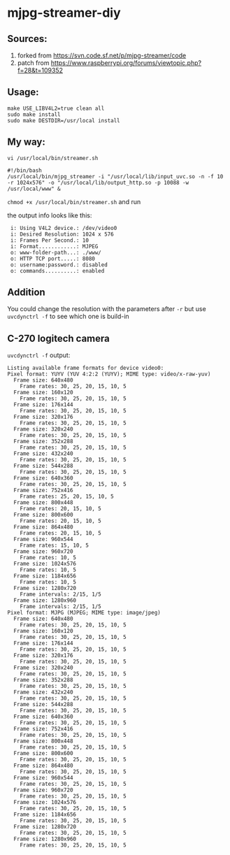 # mjpg-streamer-diy

## Sources:
1. forked from https://svn.code.sf.net/p/mjpg-streamer/code
2. patch from https://www.raspberrypi.org/forums/viewtopic.php?f=28&t=109352

## Usage:

```
make USE_LIBV4L2=true clean all
sudo make install
sudo make DESTDIR=/usr/local install
```

## My way:

`vi /usr/local/bin/streamer.sh`

```
#!/bin/bash
/usr/local/bin/mjpg_streamer -i "/usr/local/lib/input_uvc.so -n -f 10 -r 1024x576" -o "/usr/local/lib/output_http.so -p 10088 -w /usr/local/www" &
```

`chmod +x /usr/local/bin/streamer.sh` and run

the output info looks like this:

```
 i: Using V4L2 device.: /dev/video0
 i: Desired Resolution: 1024 x 576
 i: Frames Per Second.: 10
 i: Format............: MJPEG
 o: www-folder-path...: ./www/
 o: HTTP TCP port.....: 8080
 o: username:password.: disabled
 o: commands..........: enabled
```

## Addition

You could change the resolution with the parameters after `-r` but use `uvcdynctrl -f` to see which one is build-in

## C-270 logitech camera

`uvcdynctrl -f` output:

```
Listing available frame formats for device video0:
Pixel format: YUYV (YUV 4:2:2 (YUYV); MIME type: video/x-raw-yuv)
  Frame size: 640x480
    Frame rates: 30, 25, 20, 15, 10, 5
  Frame size: 160x120
    Frame rates: 30, 25, 20, 15, 10, 5
  Frame size: 176x144
    Frame rates: 30, 25, 20, 15, 10, 5
  Frame size: 320x176
    Frame rates: 30, 25, 20, 15, 10, 5
  Frame size: 320x240
    Frame rates: 30, 25, 20, 15, 10, 5
  Frame size: 352x288
    Frame rates: 30, 25, 20, 15, 10, 5
  Frame size: 432x240
    Frame rates: 30, 25, 20, 15, 10, 5
  Frame size: 544x288
    Frame rates: 30, 25, 20, 15, 10, 5
  Frame size: 640x360
    Frame rates: 30, 25, 20, 15, 10, 5
  Frame size: 752x416
    Frame rates: 25, 20, 15, 10, 5
  Frame size: 800x448
    Frame rates: 20, 15, 10, 5
  Frame size: 800x600
    Frame rates: 20, 15, 10, 5
  Frame size: 864x480
    Frame rates: 20, 15, 10, 5
  Frame size: 960x544
    Frame rates: 15, 10, 5
  Frame size: 960x720
    Frame rates: 10, 5
  Frame size: 1024x576
    Frame rates: 10, 5
  Frame size: 1184x656
    Frame rates: 10, 5
  Frame size: 1280x720
    Frame intervals: 2/15, 1/5
  Frame size: 1280x960
    Frame intervals: 2/15, 1/5
Pixel format: MJPG (MJPEG; MIME type: image/jpeg)
  Frame size: 640x480
    Frame rates: 30, 25, 20, 15, 10, 5
  Frame size: 160x120
    Frame rates: 30, 25, 20, 15, 10, 5
  Frame size: 176x144
    Frame rates: 30, 25, 20, 15, 10, 5
  Frame size: 320x176
    Frame rates: 30, 25, 20, 15, 10, 5
  Frame size: 320x240
    Frame rates: 30, 25, 20, 15, 10, 5
  Frame size: 352x288
    Frame rates: 30, 25, 20, 15, 10, 5
  Frame size: 432x240
    Frame rates: 30, 25, 20, 15, 10, 5
  Frame size: 544x288
    Frame rates: 30, 25, 20, 15, 10, 5
  Frame size: 640x360
    Frame rates: 30, 25, 20, 15, 10, 5
  Frame size: 752x416
    Frame rates: 30, 25, 20, 15, 10, 5
  Frame size: 800x448
    Frame rates: 30, 25, 20, 15, 10, 5
  Frame size: 800x600
    Frame rates: 30, 25, 20, 15, 10, 5
  Frame size: 864x480
    Frame rates: 30, 25, 20, 15, 10, 5
  Frame size: 960x544
    Frame rates: 30, 25, 20, 15, 10, 5
  Frame size: 960x720
    Frame rates: 30, 25, 20, 15, 10, 5
  Frame size: 1024x576
    Frame rates: 30, 25, 20, 15, 10, 5
  Frame size: 1184x656
    Frame rates: 30, 25, 20, 15, 10, 5
  Frame size: 1280x720
    Frame rates: 30, 25, 20, 15, 10, 5
  Frame size: 1280x960
    Frame rates: 30, 25, 20, 15, 10, 5
```
